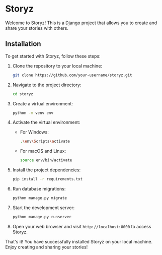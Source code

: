 # Storyz

Welcome to Storyz! This is a Django project that allows you to create and share your stories with others.

## Installation

To get started with Storyz, follow these steps:

1. Clone the repository to your local machine:

    ```bash
    git clone https://github.com/your-username/storyz.git
    ```

2. Navigate to the project directory:

    ```bash
    cd storyz
    ```

3. Create a virtual environment:

    ```bash
    python -m venv env
    ```

4. Activate the virtual environment:

    - For Windows:

      ```bash
      .\env\Scripts\activate
      ```

    - For macOS and Linux:

      ```bash
      source env/bin/activate
      ```

5. Install the project dependencies:

    ```bash
    pip install -r requirements.txt
    ```

6. Run database migrations:

    ```bash
    python manage.py migrate
    ```

7. Start the development server:

    ```bash
    python manage.py runserver
    ```

8. Open your web browser and visit `http://localhost:8000` to access Storyz.

That's it! You have successfully installed Storyz on your local machine. Enjoy creating and sharing your stories!
